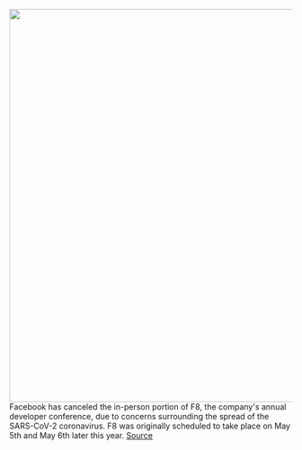 <img src='https://cdn.vox-cdn.com/thumbor/--sbnEFWHXmu_50VMm7CHhX8qWM=/0x0:2040x1360/1200x800/filters:focal(857x517:1183x843)/cdn.vox-cdn.com/uploads/chorus_image/image/66389417/acastro_180522_facebook_0002.0.jpg' width='700px' /><br/>
Facebook has canceled the in-person portion of F8, the company's annual developer conference, due to concerns surrounding the spread of the SARS-CoV-2 coronavirus. F8 was originally scheduled to take place on May 5th and May 6th later this year.
<a href='https://www.theverge.com/2020/2/27/21156308/facebook-f8-developer-conference-cancelled-coronavirus-concern-covid-19'> Source <a/>